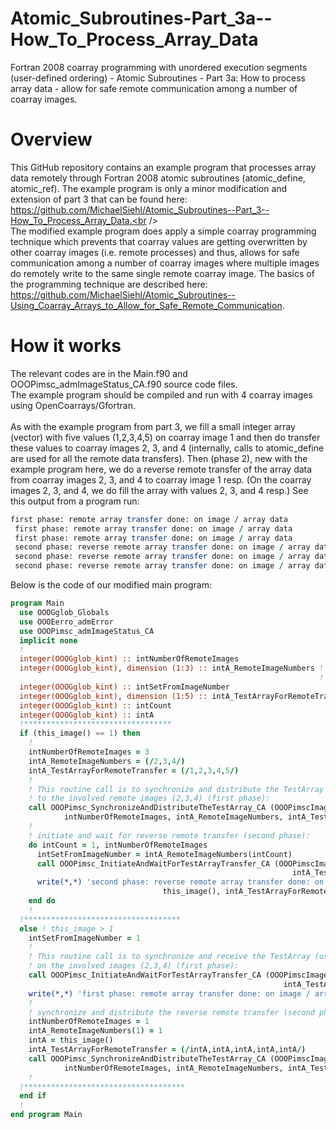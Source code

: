 # Atomic_Subroutines-Part_3a--How_To_Process_Array_Data
Fortran 2008 coarray programming with unordered execution segments (user-defined ordering) - Atomic Subroutines - Part 3a: How to process array data - allow for safe remote communication among a number of coarray images.

# Overview
This GitHub repository contains an example program that processes array data remotely through Fortran 2008 atomic subroutines (atomic_define, atomic_ref). The example program is only a minor modification and extension of part 3 that can be found here: https://github.com/MichaelSiehl/Atomic_Subroutines--Part_3--How_To_Process_Array_Data.<br />
<br />
The modified example program does apply a simple coarray programming technique which prevents that coarray values are getting overwritten by other coarray images (i.e. remote processes) and thus, allows for safe communication among a number of coarray images where multiple images do remotely write to the same single remote coarray image. The basics of the programming technique are described here: https://github.com/MichaelSiehl/Atomic_Subroutines--Using_Coarray_Arrays_to_Allow_for_Safe_Remote_Communication.

# How it works
The relevant codes are in the Main.f90 and OOOPimsc_admImageStatus_CA.f90 source code files.<br />
The example program should be compiled and run with 4 coarray images using OpenCoarrays/Gfortran.<br />
<br />
As with the example program from part 3, we fill a small integer array (vector) with five values (1,2,3,4,5) on coarray image 1 and then do transfer these values to coarray images 2, 3, and 4 (internally, calls to atomic_define are used for all the remote data transfers). Then (phase 2), new with the example program here, we do a reverse remote transfer of the array data from coarray images 2, 3, and 4 to coarray image 1 resp. (On the coarray images 2, 3, and 4, we do fill the array with values 2, 3, and 4 resp.)
See this output from a program run:<br />

```fortran
first phase: remote array transfer done: on image / array data           2           1           2           3           4           5
 first phase: remote array transfer done: on image / array data           3           1           2           3           4           5
 first phase: remote array transfer done: on image / array data           4           1           2           3           4           5
 second phase: reverse remote array transfer done: on image / array data           1           2           2           2           2           2
 second phase: reverse remote array transfer done: on image / array data           1           3           3           3           3           3
 second phase: reverse remote array transfer done: on image / array data           1           4           4           4           4           4
```

Below is the code of our modified main program:

```fortran
program Main
  use OOOGglob_Globals
  use OOOEerro_admError
  use OOOPimsc_admImageStatus_CA
  implicit none
  !
  integer(OOOGglob_kint) :: intNumberOfRemoteImages
  integer(OOOGglob_kint), dimension (1:3) :: intA_RemoteImageNumbers ! please compile and run the
                                                                     ! program with 4 coarray images
  integer(OOOGglob_kint) :: intSetFromImageNumber
  integer(OOOGglob_kint), dimension (1:5) :: intA_TestArrayForRemoteTransfer
  integer(OOOGglob_kint) :: intCount
  integer(OOOGglob_kint) :: intA
  !*********************************
  if (this_image() == 1) then
    !
    intNumberOfRemoteImages = 3
    intA_RemoteImageNumbers = (/2,3,4/)
    intA_TestArrayForRemoteTransfer = (/1,2,3,4,5/)
    !
    ! This routine call is to synchronize and distribute the TestArray (using atomic subroutines)
    ! to the involved remote images (2,3,4) (first phase):
    call OOOPimsc_SynchronizeAndDistributeTheTestArray_CA (OOOPimscImageStatus_CA_1, &
            intNumberOfRemoteImages, intA_RemoteImageNumbers, intA_TestArrayForRemoteTransfer)
    !
    ! initiate and wait for reverse remote transfer (second phase):
    do intCount = 1, intNumberOfRemoteImages
      intSetFromImageNumber = intA_RemoteImageNumbers(intCount)
      call OOOPimsc_InitiateAndWaitForTestArrayTransfer_CA (OOOPimscImageStatus_CA_1, intSetFromImageNumber, &
                                                               intA_TestArrayForRemoteTransfer)
      write(*,*) 'second phase: reverse remote array transfer done: on image / array data', &
                                  this_image(), intA_TestArrayForRemoteTransfer
    end do
    !
  !***********************************
  else ! this_image > 1
    intSetFromImageNumber = 1
    !
    ! This routine call is to synchronize and receive the TestArray (using atomic subroutines)
    ! on the involved images (2,3,4) (first phase):
    call OOOPimsc_InitiateAndWaitForTestArrayTransfer_CA (OOOPimscImageStatus_CA_1, intSetFromImageNumber, &
                                                             intA_TestArrayForRemoteTransfer)
    write(*,*) 'first phase: remote array transfer done: on image / array data', this_image(), intA_TestArrayForRemoteTransfer
    !
    ! synchronize and distribute the reverse remote transfer (second phase):
    intNumberOfRemoteImages = 1
    intA_RemoteImageNumbers(1) = 1
    intA = this_image()
    intA_TestArrayForRemoteTransfer = (/intA,intA,intA,intA,intA/)
    call OOOPimsc_SynchronizeAndDistributeTheTestArray_CA (OOOPimscImageStatus_CA_1, &
            intNumberOfRemoteImages, intA_RemoteImageNumbers, intA_TestArrayForRemoteTransfer)
    !
  !************************************
  end if
  !
end program Main
```

